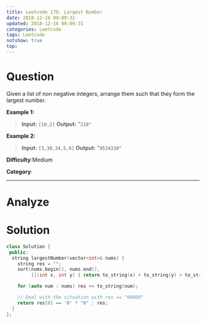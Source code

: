 ```yaml
---
title: Leetcode 179. Largest Number
date: 2018-12-16 09:09:31
updated: 2018-12-16 09:09:31
categories: Leetcode
tags: Leetcode
notshow: true
top:
---
```


# Question


Given a list of non negative integers, arrange them such that they form the largest number.

**Example 1:**

> **Input:** `[10,2]`
> **Output:** "`210"`

**Example 2:**

> **Input:** `[3,30,34,5,9]`
> **Output:** "`9534330"`

**Difficulty**:Medium

**Category**:

<!-- more -->

------------

# Analyze

# Solution

```cpp
class Solution {
 public:
  string largestNumber(vector<int>& nums) {
    string res = "";
    sort(nums.begin(), nums.end(),
         [](int x, int y) { return to_string(x) + to_string(y) > to_string(y) + to_string(x); });

    for (auto num : nums) res += to_string(num);

    // Deal with the situation with res == "00000"
    return res[0] == '0' ? "0" : res;
  }
};
```